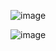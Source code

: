 
![image](https://github.com/user-attachments/assets/64197611-e92b-4c73-b5aa-90dc16d0abd4)

![image](https://github.com/user-attachments/assets/4b1cc7b7-730a-4388-994a-c213e3110e3a)
